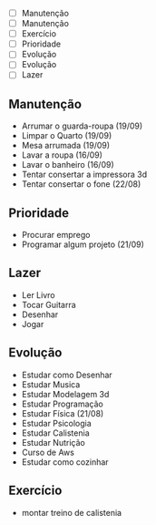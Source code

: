 - [ ] Manutenção
- [ ] Manutenção
- [ ] Exercício
- [ ] Prioridade
- [ ] Evolução
- [ ] Evolução
- [ ] Lazer
## Manutenção
- Arrumar o guarda-roupa (19/09)
- Limpar o Quarto (19/09)
- Mesa arrumada (19/09)
- Lavar a roupa (16/09)
- Lavar o  banheiro (16/09)
- Tentar consertar a impressora 3d
- Tentar consertar o fone (22/08)
## Prioridade
- Procurar emprego
- Programar algum projeto (21/09)
## Lazer
- Ler Livro
- Tocar Guitarra
- Desenhar
- Jogar
## Evolução
- Estudar como Desenhar
- Estudar Musica
- Estudar Modelagem 3d
- Estudar Programação
- Estudar Física (21/08)
- Estudar Psicologia 
- Estudar Calistenia
- Estudar Nutrição
- Curso de Aws
- Estudar como cozinhar

## Exercício
- montar treino de calistenia 
